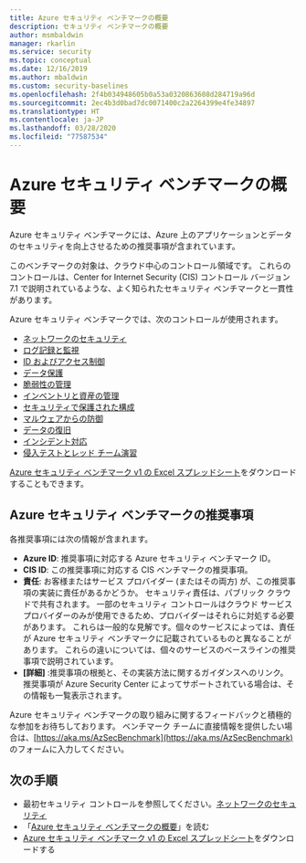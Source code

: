 ```yaml
---
title: Azure セキュリティ ベンチマークの概要
description: セキュリティ ベンチマークの概要
author: msmbaldwin
manager: rkarlin
ms.service: security
ms.topic: conceptual
ms.date: 12/16/2019
ms.author: mbaldwin
ms.custom: security-baselines
ms.openlocfilehash: 2f4b034948605b0a53a0320863608d284719a96d
ms.sourcegitcommit: 2ec4b3d0bad7dc0071400c2a2264399e4fe34897
ms.translationtype: HT
ms.contentlocale: ja-JP
ms.lasthandoff: 03/28/2020
ms.locfileid: "77587534"
---
```

# <a name="overview-of-the-azure-security-benchmark"></a>Azure セキュリティ ベンチマークの概要

Azure セキュリティ ベンチマークには、Azure 上のアプリケーションとデータのセキュリティを向上させるための推奨事項が含まれています。

このベンチマークの対象は、クラウド中心のコントロール領域です。 これらのコントロールは、Center for Internet Security (CIS) コントロール バージョン 7.1 で説明されているような、よく知られたセキュリティ ベンチマークと一貫性があります。

Azure セキュリティ ベンチマークでは、次のコントロールが使用されます。 

- [ネットワークのセキュリティ](security-control-network-security.md)
- [ログ記録と監視](security-control-logging-monitoring.md)
- [ID およびアクセス制御](security-control-identity-access-control.md)
- [データ保護](security-control-data-protection.md)
- [脆弱性の管理](security-control-vulnerability-management.md)
- [インベントリと資産の管理](security-control-inventory-asset-management.md)
- [セキュリティで保護された構成](security-control-secure-configuration.md)
- [マルウェアからの防御](security-control-malware-defense.md)
- [データの復旧](security-control-data-recovery.md)
- [インシデント対応](security-control-incident-response.md)
- [侵入テストとレッド チーム演習](security-control-penetration-tests-red-team-exercises.md)

[Azure セキュリティ ベンチマーク v1 の Excel スプレッドシート](https://github.com/MicrosoftDocs/SecurityBenchmarks/tree/master/spreadsheets)をダウンロードすることもできます。

## <a name="azure-security-benchmark-recommendations"></a>Azure セキュリティ ベンチマークの推奨事項 

各推奨事項には次の情報が含まれます。 

- **Azure ID**: 推奨事項に対応する Azure セキュリティ ベンチマーク ID。 
- **CIS ID**: この推奨事項に対応する CIS ベンチマークの推奨事項。  
- **責任**: お客様またはサービス プロバイダー (またはその両方) が、この推奨事項の実装に責任があるかどうか。 セキュリティ責任は、パブリック クラウドで共有されます。 一部のセキュリティ コントロールはクラウド サービス プロバイダーのみが使用できるため、プロバイダーはそれらに対処する必要があります。 これらは一般的な見解です。個々のサービスによっては、責任が Azure セキュリティ ベンチマークに記載されているものと異なることがあります。 これらの違いについては、個々のサービスのベースラインの推奨事項で説明されています。 
- **[詳細]** :推奨事項の根拠と、その実装方法に関するガイダンスへのリンク。 推奨事項が Azure Security Center によってサポートされている場合は、その情報も一覧表示されます。

Azure セキュリティ ベンチマークの取り組みに関するフィードバックと積極的な参加をお待ちしております。 ベンチマーク チームに直接情報を提供したい場合は、[https://aka.ms/AzSecBenchmark](https://aka.ms/AzSecBenchmark) のフォームに入力してください。

## <a name="next-steps"></a>次の手順

- 最初セキュリティ コントロールを参照してください。[ネットワークのセキュリティ](security-control-network-security.md)
- 「[Azure セキュリティ ベンチマークの概要](introduction.md)」を読む
- [Azure セキュリティ ベンチマーク v1 の Excel スプレッドシート](https://github.com/MicrosoftDocs/SecurityBenchmarks/tree/master/spreadsheets)をダウンロードする
